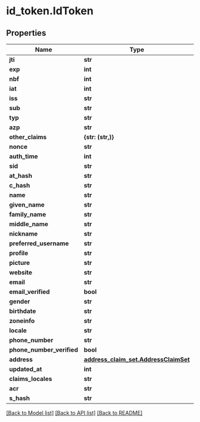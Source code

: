 # id_token.IdToken

## Properties
Name | Type | Description | Notes
------------ | ------------- | ------------- | -------------
**jti** | **str** |  | [optional] 
**exp** | **int** |  | [optional] 
**nbf** | **int** |  | [optional] 
**iat** | **int** |  | [optional] 
**iss** | **str** |  | [optional] 
**sub** | **str** |  | [optional] 
**typ** | **str** |  | [optional] 
**azp** | **str** |  | [optional] 
**other_claims** | **{str: (str,)}** |  | [optional] 
**nonce** | **str** |  | [optional] 
**auth_time** | **int** |  | [optional] 
**sid** | **str** |  | [optional] 
**at_hash** | **str** |  | [optional] 
**c_hash** | **str** |  | [optional] 
**name** | **str** |  | [optional] 
**given_name** | **str** |  | [optional] 
**family_name** | **str** |  | [optional] 
**middle_name** | **str** |  | [optional] 
**nickname** | **str** |  | [optional] 
**preferred_username** | **str** |  | [optional] 
**profile** | **str** |  | [optional] 
**picture** | **str** |  | [optional] 
**website** | **str** |  | [optional] 
**email** | **str** |  | [optional] 
**email_verified** | **bool** |  | [optional] 
**gender** | **str** |  | [optional] 
**birthdate** | **str** |  | [optional] 
**zoneinfo** | **str** |  | [optional] 
**locale** | **str** |  | [optional] 
**phone_number** | **str** |  | [optional] 
**phone_number_verified** | **bool** |  | [optional] 
**address** | [**address_claim_set.AddressClaimSet**](AddressClaimSet.md) |  | [optional] 
**updated_at** | **int** |  | [optional] 
**claims_locales** | **str** |  | [optional] 
**acr** | **str** |  | [optional] 
**s_hash** | **str** |  | [optional] 

[[Back to Model list]](../README.md#documentation-for-models) [[Back to API list]](../README.md#documentation-for-api-endpoints) [[Back to README]](../README.md)


